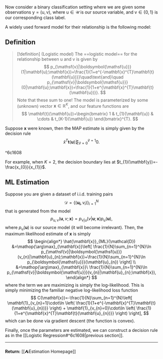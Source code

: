Now consider a binary classification setting where we are given some observations $\boldsymbol{\mathsf{y}}=(\boldsymbol{\mathsf{u}},\mathsf{v})$, where $\boldsymbol{\mathsf{u}}\in \mathcal{U}$ is our source variable, and $\mathsf{v}\in \{ 0,1 \}$ is our corresponding class label.

A widely used forward model for their relationship is the following model:

## Definition

> [!definition] (Logistic model)
> The ==logistic model== for the relationship between $\boldsymbol{\mathsf{u}}$ and $\mathsf{v}$ is given by
> $$
> p_{\mathsf{v}|\boldsymbol{\mathsf{u}}}(1|\mathbf{u};\mathbf{x})=\frac{1}{1+e^{-\mathbf{x}^{T}\mathbf{t}(\mathbf{u})}}\quad\text{and}\quad p_{\mathsf{v}|\boldsymbol{\mathsf{u}}}(0|\mathbf{u};\mathbf{x})=\frac{1}{1+e^{\mathbf{x}^{T}\mathbf{t}(\mathbf{u})}}.
> $$
> Note that these sum to one! The model is parameterized by some (unknown) vector $\mathbf{x}\in \mathbb{R}^{K}$, and our feature functions are
> $$
> \mathbf{t}(\mathbf{u})=\begin{bmatrix}
> 1 & t_{1}(\mathbf{u}) & \cdots & t_{K-1}(\mathbf{u})
> \end{bmatrix}^{T}.
> $$
> 

Suppose $\mathbf{x}$ were known, then the MAP estimate is simply given by the decision rule
$$
\hat{x}^{T}\mathbf{t}(\mathbf{u})\mathop{\gtreqless}_{\hat{v}=0}^{\hat{v}=1}0.
$$

^6c1608

For example, when $K=2$, the decision boundary lies at $t_{1}(\mathbf{y})=-\frac{x_{0}}{x_{1}}$.

## ML Estimation

Suppose you are given a dataset of i.i.d. training pairs
$$
\mathcal{D}=\{ (\mathbf{u_{i}},v_{i}) \}_{i=1}^{N}
$$
that is generated from the model
$$
p_{\boldsymbol{\mathsf{u}},\mathsf{v}}(\mathbf{u},v;\mathbf{x})=p_{\mathsf{v}|\boldsymbol{\mathsf{u}}}(v|\mathbf{u};\mathbf{x})p_{\boldsymbol{\mathsf{u}}}(\mathbf{u}),
$$
where $p_{\boldsymbol{\mathsf{u}}}(\mathbf{u})$ is our source model (it will become irrelevant). Then, the maximum likelihood estimate of $\mathbf{x}$ is simply
$$
\begin{align*}
\hat{\mathbf{x}}_{ML}(\mathcal{D})
&=\mathop{\arg\max}_{\mathbf{x}}\left[ \frac{1}{N}\sum_{n=1}^{N}\ln p_{\mathsf{v}|\boldsymbol{\mathsf{u}}} (v_{n}|\mathbf{u}_{n};\mathbf{x})+\frac{1}{N}\sum_{n=1}^{N}\ln p_{\boldsymbol{\mathsf{u}}}(\mathbf{u}_{n}) \right] \\
&=\mathop{\arg\max}_{\mathbf{x}}\ \frac{1}{N}\sum_{n=1}^{N}\ln p_{\mathsf{v}|\boldsymbol{\mathsf{u}}}(v_{n}|\mathbf{u}_{n};\mathbf{x}),
\end{align*}
$$
where the term we are maximizing is simply the log-likelihood. This is simply minimizing the familiar negative log-likelihood loss function
$$
C(\mathbf{x})=-\frac{1}{N}\sum_{n=1}^{N}\left[ \mathbf{1}_{v_{n}=1}\cdot\ln \left( \frac{1}{1+e^{-\mathbf{x}^{T}\mathbf{t}(\mathbf{u}_{n})}} \right) + \mathbf{1}_{v_{n}=0}\cdot\ln \left( \frac{1}{1+e^{\mathbf{x}^{T}\mathbf{t}(\mathbf{u}_{n})}} \right) \right],
$$
which can be done via gradient descent (the function is convex).

Finally, once the parameters are estimated, we can construct a decision rule as in the [[Logistic Regression#^6c1608|previous section]]. 

---

**Return:** [[⛺Estimation Homepage]]